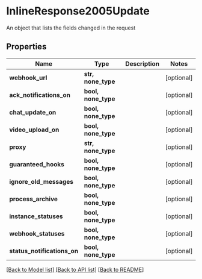 # InlineResponse2005Update

An object that lists the fields changed in the request
## Properties
Name | Type | Description | Notes
------------ | ------------- | ------------- | -------------
**webhook_url** | **str, none_type** |  | [optional] 
**ack_notifications_on** | **bool, none_type** |  | [optional] 
**chat_update_on** | **bool, none_type** |  | [optional] 
**video_upload_on** | **bool, none_type** |  | [optional] 
**proxy** | **str, none_type** |  | [optional] 
**guaranteed_hooks** | **bool, none_type** |  | [optional] 
**ignore_old_messages** | **bool, none_type** |  | [optional] 
**process_archive** | **bool, none_type** |  | [optional] 
**instance_statuses** | **bool, none_type** |  | [optional] 
**webhook_statuses** | **bool, none_type** |  | [optional] 
**status_notifications_on** | **bool, none_type** |  | [optional] 

[[Back to Model list]](../README.md#documentation-for-models) [[Back to API list]](../README.md#documentation-for-api-endpoints) [[Back to README]](../README.md)


